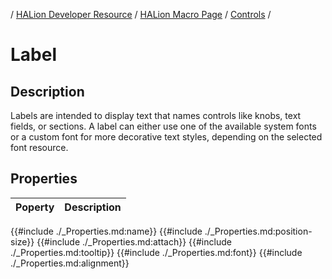/ [HALion Developer Resource](../../HALion-Developer-Resource.md) / [HALion Macro Page](./HALion-Macro-Page.md) / [Controls](./Controls.md) /

# Label

## Description

Labels are intended to display text that names controls like knobs, text fields, or sections. A label can either use one of the available system fonts or a custom font for more decorative text styles, depending on the selected font resource.

## Properties

|Poperty|Description|
|:-|:-|
{{#include ./_Properties.md:name}}
{{#include ./_Properties.md:position-size}}
{{#include ./_Properties.md:attach}}
{{#include ./_Properties.md:tooltip}}
{{#include ./_Properties.md:font}}
{{#include ./_Properties.md:alignment}}
